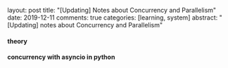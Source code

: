 layout: post
title: "[Updating] Notes about Concurrency and Parallelism"
date: 2019-12-11
comments: true
categories: [learning, system]
abstract: "[Updating] notes about Concurrency and Parallelism"


####  theory  
####  concurrency with asyncio in python  


